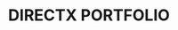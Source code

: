 ---
layout: list
title: DIRECTX PORTFOLIO
slug: directXPortfolio
description: >
  Direct X Portfolio
---